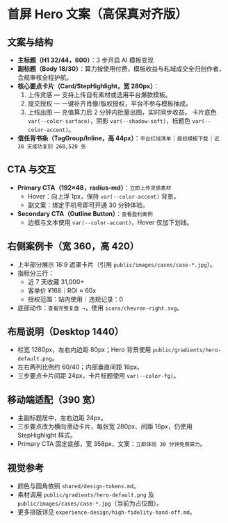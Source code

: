 ﻿# 首屏 Hero 文案（高保真对齐版）

## 文案与结构
- **主标题（H1 32/44，600）**：3 步开启 AI 模板变现
- **副标题（Body 18/30）**：算力按使用付费，模板收益与私域成交全归创作者，合规审核全程护航。
- **核心要点卡片（Card/StepHighlight，宽 280px）**：
  1. 上传灵感 — 支持上传自有素材或选用平台爆款模板。
  2. 提交授权 — 一键补齐肖像/版权授权，平台不参与模板抽成。
  3. 上线出图 — 充值算力后 2 分钟内批量出图，实时同步收益。
  卡片底色 `var(--color-surface)`，阴影 `var(--shadow-soft)`，标题色 `var(--color-accent)`。
- **信任背书条（TagGroup/Inline，高 44px）**：`平台红线清单`｜`授权模板下载`｜`近 30 天成功复刻 268,520 张`

## CTA 与交互
- **Primary CTA（192×48，radius-md）**：`立即上传灵感素材`
  - Hover：向上浮 1px，保持 `var(--color-accent)` 背景。
  - 副文案：绑定手机号即可开通 30 分钟体验。
- **Secondary CTA（Outline Button）**：`查看盈利案例`
  - 边框与文本使用 `var(--color-accent)`，Hover 仅加下划线。

## 右侧案例卡（宽 360，高 420）
- 上半部分展示 16:9 遮罩卡片（引用 `public/images/cases/case-*.jpg`）。
- 指标分三行：
  - 近 7 天收藏 31,000+
  - 客单价 ¥168｜ROI ≈ 60x
  - 授权范围：站内使用｜违规记录：0
- 底部动作：`查看完整复盘 →`，使用 `icons/chevron-right.svg`。

## 布局说明（Desktop 1440）
- 栏宽 1280px，左右内边距 80px；Hero 背景使用 `public/gradients/hero-default.png`。
- 左右两列比例约 60/40；内部垂直间距 16px。
- 三步要点卡片间距 24px，卡片标题使用 `var(--color-fg)`。

## 移动端适配（390 宽）
- 主副标题居中，左右边距 24px。
- 三步要点改为横向滑动卡片，每张宽 280px、间距 16px，仍使用 StepHighlight 样式。
- Primary CTA 固定底部，宽 358px，文案：`立即体验 30 分钟免费算力`。

## 视觉参考
- 颜色与圆角依照 `shared/design-tokens.md`。
- 素材调用 `public/gradients/hero-default.png` 及 `public/images/cases/case-*.jpg`（当前为占位图）。
- 更多排版详见 `experience-design/high-fidelity-hand-off.md`。
